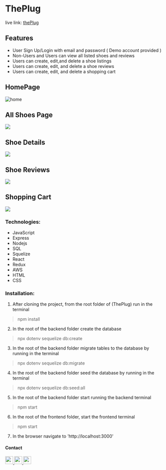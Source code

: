# ThePlug


live link: [thePlug](https://theplugg.herokuapp.com)


## Features
- User Sign Up/Login with email and password ( Demo account provided )
- Non-Users and Users can view all listed shoes and reviews
- Users can create, edit,and delete a shoe listings
- Users can create, edit, and delete a shoe reviews
- Users can create, edit, and delete a shopping cart


## HomePage

<img src="https://imgur.com/3CpfUFx.png" alt="home" />

## All Shoes Page
<img src="https://imgur.com/vfYKJKM.png" />

## Shoe Details
<img src="https://imgur.com/fcahWk6.png" />

## Shoe Reviews
<img src="https://imgur.com/I3b3sGJ.png" />

## Shopping Cart
<img src="https://imgur.com/FDgdgOw.png" />






### Technologies:
- JavaScript
- Express
- Nodejs
- SQL
- Squelize
- React
- Redux
- AWS
- HTML
- CSS


### Installation:

1. After cloning the project, from the root folder of (ThePlug) run in the terminal
> npm install

2. In the root of the backend folder create the database
> npx dotenv sequelize db:create

3. In the root of the backend folder migrate tables to the database by running in the terminal
> npx dotenv sequelize db:migrate

4. In the root of the backend folder seed the database by running in the terminal
> npx dotenv sequelize db:seed:all

5. In the root of the backend folder start running the backend terminal
> npm start

6. In the root of the frontend folder, start the frontend terminal
> npm start

7. In the browser navigate to 'http://localhost:3000'


#### Contact
<a href='chrismbh4@gmail.com'>
<img src="https://i.imgur.com/jLLwTjh.png" width="25" height="25">
</a>
<a href='https://www.linkedin.com/in/christian-brown-8770311ba/'>
<img src="https://logodix.com/logo/91031.png" width="25" height="25">
</a>
<a href='https://github.com/chrisbh4'>
<img src="https://icones.pro/wp-content/uploads/2021/06/icone-github-grise.png" width="25" height="25">
